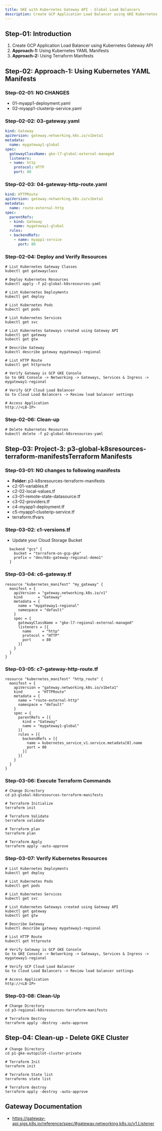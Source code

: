 ```yaml
---
title: GKE with Kubernetes Gateway API - Global Load Balancers
description: Create GCP Application Load Balancer using GKE Kubernetes Gateway API
---
```


## Step-01: Introduction
1. Create GCP Application Load Balancer using Kubernetes Gateway API
2. **Approach-1:** Using Kubernetes YAML Manifests
3. **Approach-2:** Using Terraform Manifests

## Step-02: **Approach-1:** Using Kubernetes YAML Manifests
### Step-02-01: NO CHANGES
- 01-myapp1-deployment.yaml
- 02-myapp1-clusterip-service.yaml

### Step-02-02: 03-gateway.yaml
```yaml
kind: Gateway
apiVersion: gateway.networking.k8s.io/v1beta1
metadata:
  name: mygateway1-global
spec:
  gatewayClassName: gke-l7-global-external-managed
  listeners:
  - name: http
    protocol: HTTP
    port: 80
```
### Step-02-03: 04-gateway-http-route.yaml
```yaml
kind: HTTPRoute
apiVersion: gateway.networking.k8s.io/v1beta1
metadata:
  name: route-external-http
spec:
  parentRefs:
  - kind: Gateway
    name: mygateway1-global
  rules:
  - backendRefs:
    - name: myapp1-service
      port: 80
```
### Step-02-04: Deploy and Verify Resources
```t
# List Kubernetes Gateway Classes
kubectl get gatewayclass

# Deploy Kubernetes Resources
kubectl apply -f p2-global-k8sresources-yaml

# List Kubernetes Deployments
kubectl get deploy

# List Kubernetes Pods
kubectl get pods

# List Kubernetes Services
kubectl get svc

# List Kubernetes Gateways created using Gateway API
kubectl get gateway
kubectl get gtw

# Describe Gateway
kubectl describe gateway mygateway1-regional

# List HTTP Route
kubectl get httproute

# Verify Gateway is GCP GKE Console
Go to GKE Console -> Networking -> Gateways, Services & Ingress -> mygateway1-regional

# Verify GCP Cloud Load Balancer
Go to Cloud Load Balancers -> Review load balancer settings

# Access Application
http://<LB-IP>
```
### Step-02-06: Clean-up
```t
# Delete Kubernetes Resources
kubectl delete -f p2-global-k8sresources-yaml
```

## Step-03: Project-3: p3-global-k8sresources-terraform-manifestsTerraform Manifests
### Step-03-01: NO changes to following manifests
- **Folder:** p3-k8sresources-terraform-manifests
- c2-01-variables.tf
- c2-02-local-values.tf
- c3-01-remote-state-datasource.tf
- c3-02-providers.tf
- c4-myapp1-deployment.tf
- c5-myapp1-clusterip-service.tf
- terraform.tfvars

### Step-03-02: c1-versions.tf
- Update your Cloud Storage Bucket
```t
  backend "gcs" {
    bucket = "terraform-on-gcp-gke"
    prefix = "dev/k8s-gateway-regional-demo1"    
  }  
```
### Step-03-04: c6-gateway.tf
```hcl
resource "kubernetes_manifest" "my_gateway" {
  manifest = {
    apiVersion = "gateway.networking.k8s.io/v1"
    kind       = "Gateway"
    metadata = {
      name = "mygateway1-regional"
      namespace = "default"
    }
    spec = {
      gatewayClassName = "gke-l7-regional-external-managed"
      listeners = [{
        name     = "http"
        protocol = "HTTP"
        port     = 80
      }]
    }
  }
}

```
### Step-03-05: c7-gateway-http-route.tf
```hcl
resource "kubernetes_manifest" "http_route" {
  manifest = {
    apiVersion = "gateway.networking.k8s.io/v1beta1"
    kind       = "HTTPRoute"
    metadata = {
      name = "route-external-http"
      namespace = "default"      
    }
    spec = {
      parentRefs = [{
        kind = "Gateway"
        name = "mygateway1-global"
      }]
      rules = [{
        backendRefs = [{
          name = kubernetes_service_v1.service.metadata[0].name 
          port = 80
        }]
      }]
    }
  }
}
```
### Step-03-06: Execute Terraform Commands
```t
# Change Directory
cd p3-global-k8sresources-terraform-manifests

# Terraform Initialize
terraform init

# Terraform Validate
terraform validate

# Terraform plan
terraform plan

# Terraform Apply
terraform apply -auto-approve
```

### Step-03-07: Verify Kubernetes Resources
```t
# List Kubernetes Deployments
kubectl get deploy

# List Kubernetes Pods
kubectl get pods

# List Kubernetes Services
kubectl get svc

# List Kubernetes Gateways created using Gateway API
kubectl get gateway
kubectl get gtw

# Describe Gateway
kubectl describe gateway mygateway1-regional

# List HTTP Route
kubectl get httproute

# Verify Gateway is GCP GKE Console
Go to GKE Console -> Networking -> Gateways, Services & Ingress -> mygateway1-regional

# Verify GCP Cloud Load Balancer
Go to Cloud Load Balancers -> Review load balancer settings

# Access Application
http://<LB-IP>
```

### Step-03-08: Clean-Up
```t
# Change Directory
cd p3-regional-k8sresources-terraform-manifests

# Terraform Destroy
terraform apply -destroy -auto-approve
```


## Step-04: Clean-up - Delete GKE Cluster
```t
# Change Directory
cd p1-gke-autopilot-cluster-private

# Terraform Init
terraform init

# Terraform State list
terraforms state list

# Terraform destroy
terraform apply -destroy -auto-approve
```

## Gateway Documentation
- https://gateway-api.sigs.k8s.io/reference/spec/#gateway.networking.k8s.io/v1.Listener
